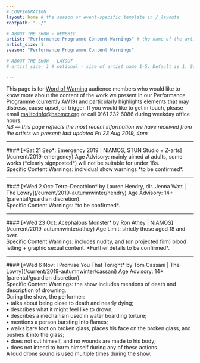 ```yaml
---
# CONFIGURATION
layout: home # the season or event-specific template in /_layouts
rootpath: "../"

# ABOUT THE SHOW - GENERIC
artist: "Performance Programme Content Warnings" # the name of the artist or company
artist_size: 1
season: "Performance Programme Content Warnings"

# ABOUT THE SHOW - LAYOUT
# artist_size: 1 # optional - size of artist name 1-5. Default is 1. Set longer names to lower values

---
```

This page is for [Word of Warning](/) audience members who would like to know more about the content of the work we present in our Performance Programme [(currently AW19)](/current/2019-autumnwinter) and particularly highlights elements that may distress, cause upset, or trigger. If you would like to get in touch, please email <mailto:info@habmcr.org> or call 0161 232 6086 during weekday office hours.<br>*NB — this page reflects the most recent information we have received from the artists we present; last updated Fri 23 Aug 2019, 4pm*         
<hr>          
#### [*Sat 21 Sep*: Emergency 2019 | NIAMOS, STUN Studio + Z-arts](/current/2019-emergency)        
Age Advisory: mainly aimed at adults, some works (*clearly signposted*) will not be suitable for under 18s.<br>Specific Content Warnings: individual show warnings *to be confirmed*.        
<hr>          
#### [*Wed 2 Oct: Tetra-Decathlon* by Lauren Hendry, dir. Jenna Watt | The Lowry](/current/2019-autumnwinter/hendry)        
Age Advisory: 14+ (parental/guardian discretion).<br>Specific Content Warnings: *to be confirmed*.        
<hr>          
#### [*Wed 23 Oct: Acephalous Monster* by Ron Athey | NIAMOS](/current/2019-autumnwinter/athey)        
Age Limit: strictly those aged 18 and over.<br>Specific Content Warnings: includes nudity, and (on projected film) blood letting + graphic sexual content. *Further details to be confirmed*.        
<hr>          
#### [*Wed 6 Nov: I Promise You That Tonight* by Tom Cassani | The Lowry](/current/2019-autumnwinter/cassani)         
Age Advisory: 14+ (parental/guardian discretion).<br>Specific Content Warnings: the show includes mentions of death and description of drowning.<br>During the show, the performer:<br>• talks about being close to death and nearly dying;<br>• describes what it might feel like to drown;<br>• describes a mechanism used in water boarding torture;<br>• mentions a person bursting into flames;<br>• walks bare foot on broken glass, places his face on the broken glass, and pushes it into the glass;<br>• does not cut himself, and no wounds are made to his body;<br>• does not intend to harm himself during any of these actions.<br>A loud drone sound is used multiple times during the show.
